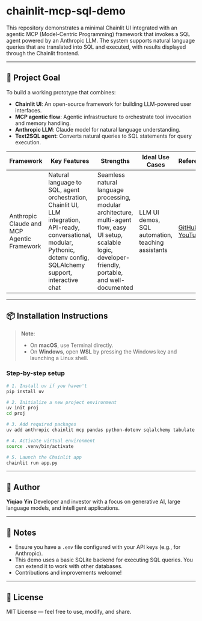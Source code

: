 # chainlit-mcp-sql-demo

This repository demonstrates a minimal Chainlit UI integrated with an agentic MCP (Model-Centric Programming) framework that invokes a SQL agent powered by an Anthropic LLM. The system supports natural language queries that are translated into SQL and executed, with results displayed through the Chainlit frontend.

---

## 🚀 Project Goal

To build a working prototype that combines:

- **Chainlit UI**: An open-source framework for building LLM-powered user interfaces.
- **MCP agentic flow**: Agentic infrastructure to orchestrate tool invocation and memory handling.
- **Anthropic LLM**: Claude model for natural language understanding.
- **Text2SQL agent**: Converts natural queries to SQL statements for query execution.

| Framework                           | Key Features                                                                 | Strengths                                                                                   | Ideal Use Cases                            | References                                                                                      |
|-------------------------------------|------------------------------------------------------------------------------|---------------------------------------------------------------------------------------------|--------------------------------------------|-------------------------------------------------------------------------------------------------|
| Anthropic Claude and MCP Agentic Framework​ | Natural language to SQL, agent orchestration, Chainlit UI, LLM integration, API-ready, conversational, modular, Pythonic, dotenv config, SQLAlchemy support, interactive chat | Seamless natural language processing, modular architecture, multi-agent flow, easy UI setup, scalable logic, developer-friendly, portable, and well-documented | LLM UI demos, SQL automation, teaching assistants | [GitHub](https://github.com/yiqiaoyin/chainlit-mcp-sql-demo) <br> [YouTube](https://youtube.com) |


---

## 📦 Installation Instructions

> **Note**:  
> - On **macOS**, use Terminal directly.  
> - On **Windows**, open **WSL** by pressing the Windows key and launching a Linux shell.

### Step-by-step setup

```bash
# 1. Install uv if you haven't
pip install uv

# 2. Initialize a new project environment
uv init proj
cd proj

# 3. Add required packages
uv add anthropic chainlit mcp pandas python-dotenv sqlalchemy tabulate

# 4. Activate virtual environment
source .venv/bin/activate

# 5. Launch the Chainlit app
chainlit run app.py
```

---

## 👤 Author

**Yiqiao Yin**
Developer and investor with a focus on generative AI, large language models, and intelligent applications.

---

## 🧠 Notes

* Ensure you have a `.env` file configured with your API keys (e.g., for Anthropic).
* This demo uses a basic SQLite backend for executing SQL queries. You can extend it to work with other databases.
* Contributions and improvements welcome!

---

## 📄 License

MIT License — feel free to use, modify, and share.

